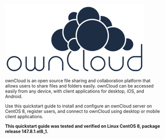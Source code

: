 <img src="owncloud.png" width="450">

ownCloud is an open source file sharing and collaboration platform that allows users to share files and folders easily. ownCloud can be accessed easily from any device, with client applications for desktop, iOS, and Android. 

Use this quickstart guide to install and configure an ownCloud server on CentOS 8, register users, and connect to ownCloud using desktop or mobile client applications.

**This quickstart guide was tested and verified on Linux CentOS 8, package release 147.8.1.el8_1.** 